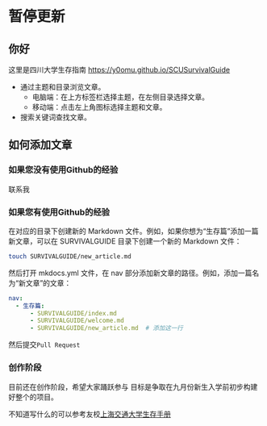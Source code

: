 # 暂停更新
## 你好

这里是四川大学生存指南 <https://y0omu.github.io/SCUSurvivalGuide>

- 通过主题和目录浏览文章。
    - 电脑端：在上方标签栏选择主题，在左侧目录选择文章。
    - 移动端：点击左上角图标选择主题和文章。
- 搜索关键词查找文章。

## 如何添加文章

### 如果您没有使用Github的经验
联系我

### 如果您有使用Github的经验
在对应的目录下创建新的 Markdown 文件。例如，如果你想为“生存篇”添加一篇新文章，可以在 SURVIVALGUIDE 目录下创建一个新的 Markdown 文件：
```bash
touch SURVIVALGUIDE/new_article.md
```
然后打开 mkdocs.yml 文件，在 nav 部分添加新文章的路径。例如，添加一篇名为“新文章”的文章：
```yaml
nav:
  - 生存篇:
      - SURVIVALGUIDE/index.md
      - SURVIVALGUIDE/welcome.md
      - SURVIVALGUIDE/new_article.md  # 添加这一行
```
然后提交`Pull Request`

### 创作阶段
目前还在创作阶段，希望大家踊跃参与
目标是争取在九月份新生入学前初步构建好整个的项目。

不知道写什么的可以参考友校[上海交通大学生存手册](https://survivesjtu.gitbook.io/survivesjtumanual)
